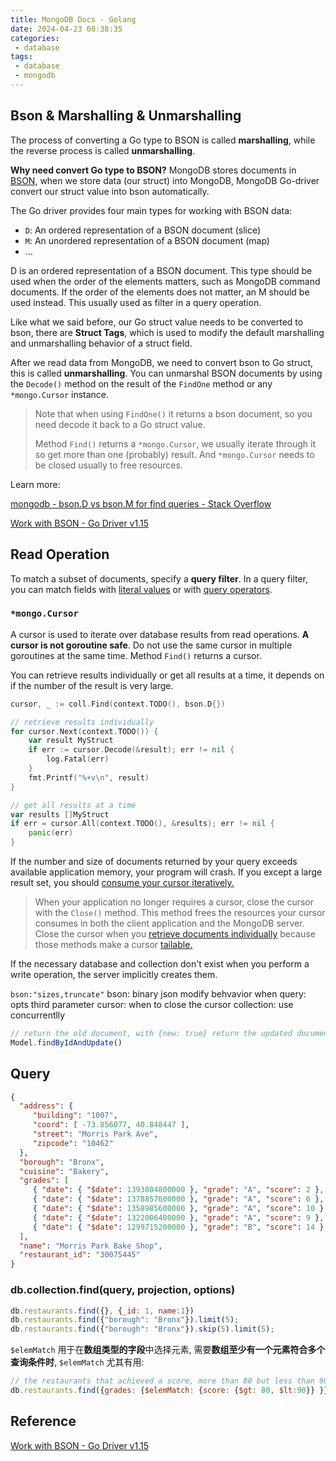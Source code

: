 ```yaml
---
title: MongoDB Docs - Golang
date: 2024-04-23 08:38:35
categories:
 - database
tags:
 - database
 - mongodb
---
```


## Bson & Marshalling & Unmarshalling

The process of converting a Go type to BSON is called **marshalling**, while the reverse process is called **unmarshalling**.

**Why need convert Go type to BSON?** MongoDB stores documents in [BSON](https://www.mongodb.com/docs/manual/reference/bson-types/), when we store data (our struct) into MongoDB,  MongoDB Go-driver convert our struct value into bson automatically.

The Go driver provides four main types for working with BSON data:

- `D`: An ordered representation of a BSON document (slice)
- `M`: An unordered representation of a BSON document (map)
- ...

D is an ordered representation of a BSON document. This type should be used when the order of the elements matters, such as MongoDB command documents. If the order of the elements does not matter, an M should be used instead. This usually used as filter in a query operation. 

Like what we said before, our Go struct value needs to be converted to bson, there are **Struct Tags**, which is used to modify the default marshalling and unmarshalling behavior of a struct field. 

After we read data from MongoDB, we need to convert bson to Go struct, this is called **unmarshalling**. You can unmarshal BSON documents by using the `Decode()` method on the result of the `FindOne` method or any `*mongo.Cursor` instance. 

> Note that when using `FindOne()` it returns a bson document, so you need decode it back to a Go struct value. 
>
> Method `Find()` returns a `*mongo.Cursor`, we usually iterate through it so get more than one (probably) result. And `*mongo.Cursor` needs to be closed usually to free resources. 

Learn more: 

[mongodb - bson.D vs bson.M for find queries - Stack Overflow](https://stackoverflow.com/questions/64281675/bson-d-vs-bson-m-for-find-queries)

[Work with BSON - Go Driver v1.15](https://www.mongodb.com/docs/drivers/go/current/fundamentals/bson/)

## Read Operation

To match a subset of documents, specify a **query filter**. In a query filter, you can match fields with [literal values](https://www.mongodb.com/docs/drivers/go/current/fundamentals/crud/read-operations/query-document/#std-label-golang-literal-values) or with [query operators](https://www.mongodb.com/docs/drivers/go/current/fundamentals/crud/read-operations/query-document/#std-label-golang-query-operators).

### `*mongo.Cursor`

A cursor is used to iterate over database results from read operations. **A cursor is not goroutine safe**. Do not use the same cursor in multiple goroutines at the same time. Method `Find()` returns a cursor. 

You can retrieve results individually or get all results at a time, it depends on if the number of the result is very large. 

```go
cursor, _ := coll.Find(context.TODO(), bson.D{})

// retrieve results individually
for cursor.Next(context.TODO()) {
	var result MyStruct
	if err := cursor.Decode(&result); err != nil {
		log.Fatal(err)
	}
	fmt.Printf("%+v\n", result)
}

// get all results at a time
var results []MyStruct
if err = cursor.All(context.TODO(), &results); err != nil {
	panic(err)
}
```

If the number and size of documents returned by your query exceeds available application memory, your program will crash. If you except a large result set, you should [consume your cursor iteratively.](https://www.mongodb.com/docs/drivers/go/current/fundamentals/crud/read-operations/cursor/#std-label-golang-individual-documents)

> When your application no longer requires a cursor, close the cursor with the `Close()` method. This method frees the resources your cursor consumes in both the client application and the MongoDB server.  Close the cursor when you [retrieve documents individually](https://www.mongodb.com/docs/drivers/go/current/fundamentals/crud/read-operations/cursor/#std-label-golang-individual-documents) because those methods make a cursor [tailable.](https://www.mongodb.com/docs/manual/core/tailable-cursors/)









If the necessary database and collection don't exist when you perform a write operation, the server implicitly creates them.

`bson:"sizes,truncate"`
bson: binary json
modify behvavior when query: opts third parameter
cursor: when to close the cursor
collection: use concurrentlly

```js
// return the old document, with {new: true} return the updated document.
Model.findByIdAndUpdate()
```


## Query

```json
{
  "address": {
     "building": "1007",
     "coord": [ -73.856077, 40.848447 ],
     "street": "Morris Park Ave",
     "zipcode": "10462"
  },
  "borough": "Bronx",
  "cuisine": "Bakery",
  "grades": [
     { "date": { "$date": 1393804800000 }, "grade": "A", "score": 2 },
     { "date": { "$date": 1378857600000 }, "grade": "A", "score": 6 },
     { "date": { "$date": 1358985600000 }, "grade": "A", "score": 10 },
     { "date": { "$date": 1322006400000 }, "grade": "A", "score": 9 },
     { "date": { "$date": 1299715200000 }, "grade": "B", "score": 14 }
  ],
  "name": "Morris Park Bake Shop",
  "restaurant_id": "30075445"
}
```

### db.collection.find(query, projection, options)

```js
db.restaurants.find({}, {_id: 1, name:1})
db.restaurants.find({"borough": "Bronx"}).limit(5);
db.restaurants.find({"borough": "Bronx"}).skip(5).limit(5);
```

`$elemMatch` 用于在**数组类型的字段**中选择元素, 需要**数组至少有一个元素符合多个查询条件时**, `$elemMatch` 尤其有用:

```js
// the restaurants that achieved a score, more than 80 but less than 90
db.restaurants.find({grades: {$elemMatch: {score: {$gt: 80, $lt:90}} }})
```



## Reference

[Work with BSON - Go Driver v1.15](https://www.mongodb.com/docs/drivers/go/current/fundamentals/bson/)
